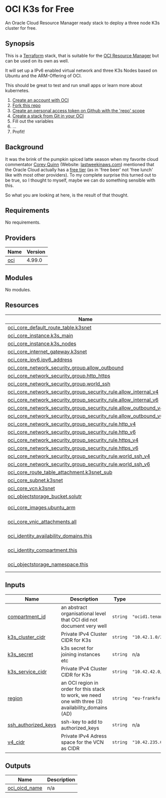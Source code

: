 # OCI K3s for Free

An Oracle Cloud Resource Manager ready stack to deploy a three node K3s cluster for free.

## Synopsis

This is a [Terraform](https://www.terraform.io/) stack, that is suitable for the [OCI Resource Manager](https://docs.oracle.com/en-us/iaas/Content/ResourceManager/Concepts/resource-manager-and-terraform.htm) but can be used on its own as well.

It will set up a IPv6 enabled virtual network and three K3s Nodes based on Ubuntu and the ARM-Offering of OCI.

This should be great to test and run small apps or learn more about kubernetes.

1. [Create an account with OCI](https://signup.oraclecloud.com/)
2. [Fork this repo](https://github.com/matschundbrei/oci-k3s/fork)
3. [Create an personal access token on Github with the 'repo' scope](https://github.com/settings/tokens)
4. [Create a stack from Git in your OCI](https://docs.oracle.com/en-us/iaas/Content/ResourceManager/Tasks/create-stack-git.htm)
5. Fill out the variables
6. ...
7. Profit!

## Background

It was the brink of the pumpkin spiced latte season when my favorite cloud commentator [Corey Quinn](https://twitter.com/QuinnyPig) (Website: [lastweekinaws.com](https://www.lastweekinaws.com/)) mentioned that the Oracle Cloud actually has a [free tier](https://www.oracle.com/cloud/free/) (as in 'free beer' not 'free lunch' like with most other providers). To my complete surprise this turned out to be true, so I thought to myself, maybe we can do something sensible with this.

So what you are looking at here, is the result of that thought.

## Requirements

No requirements.

## Providers

| Name | Version |
|------|---------|
| <a name="provider_oci"></a> [oci](#provider\_oci) | 4.99.0 |

## Modules

No modules.

## Resources

| Name | Type |
|------|------|
| [oci_core_default_route_table.k3snet](https://registry.terraform.io/providers/hashicorp/oci/latest/docs/resources/core_default_route_table) | resource |
| [oci_core_instance.k3s_main](https://registry.terraform.io/providers/hashicorp/oci/latest/docs/resources/core_instance) | resource |
| [oci_core_instance.k3s_nodes](https://registry.terraform.io/providers/hashicorp/oci/latest/docs/resources/core_instance) | resource |
| [oci_core_internet_gateway.k3snet](https://registry.terraform.io/providers/hashicorp/oci/latest/docs/resources/core_internet_gateway) | resource |
| [oci_core_ipv6.ipv6_address](https://registry.terraform.io/providers/hashicorp/oci/latest/docs/resources/core_ipv6) | resource |
| [oci_core_network_security_group.allow_outbound](https://registry.terraform.io/providers/hashicorp/oci/latest/docs/resources/core_network_security_group) | resource |
| [oci_core_network_security_group.http_https](https://registry.terraform.io/providers/hashicorp/oci/latest/docs/resources/core_network_security_group) | resource |
| [oci_core_network_security_group.world_ssh](https://registry.terraform.io/providers/hashicorp/oci/latest/docs/resources/core_network_security_group) | resource |
| [oci_core_network_security_group_security_rule.allow_internal_v4](https://registry.terraform.io/providers/hashicorp/oci/latest/docs/resources/core_network_security_group_security_rule) | resource |
| [oci_core_network_security_group_security_rule.allow_internal_v6](https://registry.terraform.io/providers/hashicorp/oci/latest/docs/resources/core_network_security_group_security_rule) | resource |
| [oci_core_network_security_group_security_rule.allow_outbound_v4](https://registry.terraform.io/providers/hashicorp/oci/latest/docs/resources/core_network_security_group_security_rule) | resource |
| [oci_core_network_security_group_security_rule.allow_outbound_v6](https://registry.terraform.io/providers/hashicorp/oci/latest/docs/resources/core_network_security_group_security_rule) | resource |
| [oci_core_network_security_group_security_rule.http_v4](https://registry.terraform.io/providers/hashicorp/oci/latest/docs/resources/core_network_security_group_security_rule) | resource |
| [oci_core_network_security_group_security_rule.http_v6](https://registry.terraform.io/providers/hashicorp/oci/latest/docs/resources/core_network_security_group_security_rule) | resource |
| [oci_core_network_security_group_security_rule.https_v4](https://registry.terraform.io/providers/hashicorp/oci/latest/docs/resources/core_network_security_group_security_rule) | resource |
| [oci_core_network_security_group_security_rule.https_v6](https://registry.terraform.io/providers/hashicorp/oci/latest/docs/resources/core_network_security_group_security_rule) | resource |
| [oci_core_network_security_group_security_rule.world_ssh_v4](https://registry.terraform.io/providers/hashicorp/oci/latest/docs/resources/core_network_security_group_security_rule) | resource |
| [oci_core_network_security_group_security_rule.world_ssh_v6](https://registry.terraform.io/providers/hashicorp/oci/latest/docs/resources/core_network_security_group_security_rule) | resource |
| [oci_core_route_table_attachment.k3snet_sub](https://registry.terraform.io/providers/hashicorp/oci/latest/docs/resources/core_route_table_attachment) | resource |
| [oci_core_subnet.k3snet](https://registry.terraform.io/providers/hashicorp/oci/latest/docs/resources/core_subnet) | resource |
| [oci_core_vcn.k3snet](https://registry.terraform.io/providers/hashicorp/oci/latest/docs/resources/core_vcn) | resource |
| [oci_objectstorage_bucket.solutr](https://registry.terraform.io/providers/hashicorp/oci/latest/docs/resources/objectstorage_bucket) | resource |
| [oci_core_images.ubuntu_arm](https://registry.terraform.io/providers/hashicorp/oci/latest/docs/data-sources/core_images) | data source |
| [oci_core_vnic_attachments.all](https://registry.terraform.io/providers/hashicorp/oci/latest/docs/data-sources/core_vnic_attachments) | data source |
| [oci_identity_availability_domains.this](https://registry.terraform.io/providers/hashicorp/oci/latest/docs/data-sources/identity_availability_domains) | data source |
| [oci_identity_compartment.this](https://registry.terraform.io/providers/hashicorp/oci/latest/docs/data-sources/identity_compartment) | data source |
| [oci_objectstorage_namespace.this](https://registry.terraform.io/providers/hashicorp/oci/latest/docs/data-sources/objectstorage_namespace) | data source |

## Inputs

| Name | Description | Type | Default | Required |
|------|-------------|------|---------|:--------:|
| <a name="input_compartment_id"></a> [compartment\_id](#input\_compartment\_id) | an abstract organisational level that OCI did not document very well | `string` | `"ocid1.tenancy.oc1..aaaaabbbbbccccccdddddd"` | no |
| <a name="input_k3s_cluster_cidr"></a> [k3s\_cluster\_cidr](#input\_k3s\_cluster\_cidr) | Private IPv4 Cluster CIDR for K3s | `string` | `"10.42.1.0/24"` | no |
| <a name="input_k3s_secret"></a> [k3s\_secret](#input\_k3s\_secret) | k3s secret for joining instances etc | `string` | n/a | yes |
| <a name="input_k3s_service_cidr"></a> [k3s\_service\_cidr](#input\_k3s\_service\_cidr) | Private IPv4 Cluster CIDR for K3s | `string` | `"10.42.42.0/24"` | no |
| <a name="input_region"></a> [region](#input\_region) | an OCI region in order for this stack to work, we need one with three (3) availability\_domains (AD) | `string` | `"eu-frankfurt-1"` | no |
| <a name="input_ssh_authorized_keys"></a> [ssh\_authorized\_keys](#input\_ssh\_authorized\_keys) | ssh-key to add to authorized\_keys | `string` | n/a | yes |
| <a name="input_v4_cidr"></a> [v4\_cidr](#input\_v4\_cidr) | Private IPv4 Adress space for the VCN as CIDR | `string` | `"10.42.235.0/24"` | no |

## Outputs

| Name | Description |
|------|-------------|
| <a name="output_oci_oicd_name"></a> [oci\_oicd\_name](#output\_oci\_oicd\_name) | n/a |
